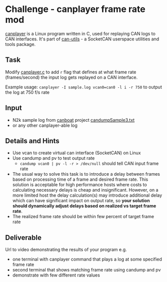 Challenge - canplayer frame rate mod
=====

[canplayer](https://github.com/linux-can/can-utils/blob/master/canplayer.c) is a Linux program written in C, used for replaying CAN logs to CAN interfaces. It's part of [can-utils](https://github.com/linux-can/can-utils) - a SocketCAN userspace utilities and tools package.

Task
-----
Modify [canplayer.c](https://github.com/linux-can/can-utils/blob/master/canplayer.c) to add `r` flag that defines at what frame rate (frames/second) the input log gets replayed on a CAN interface.

Example usage:
`canplayer -I sample.log vcan0=can0 -l i -r 750` to output the log at 750 f/s rate

Input
-----
 - N2k sample log from [canboat](https://github.com/canboat/canboat) project [candumpSample3.txt](https://github.com/canboat/canboat/blob/master/samples/candumpSample3.txt)
 - or any other canplayer-able log

Details and Hints
-----
 - Use vcan to create virtual can interface (SocketCAN) on Linux
 - Use candump and pv to test output rate
   - `candump vcan0 | pv -l -r > /dev/null` should tell CAN input frame rate
 - The usual way to solve this task is to introduce a delay between frames based on processing time of a frame and desired frame rate. This solution is acceptable for high performance hosts where costs to calculating necessary delays is cheap and insignificant. However, on a more limited host the delay calculation(s) may introduce additional delay which can have significant impact on output rate, so **your solution should dynamically adjust delays based on realized vs target frame rate**.
 - The realized frame rate should be within few percent of target frame rate

Deliverable
-----
Url to video demonstrating the results of your program
e.g.
- one terminal with canplayer command that plays a log at some specified frame rate
- second terminal that shows matching frame rate using candump and pv
- demonstrate with few different rate values
